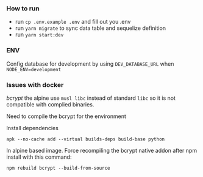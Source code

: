 ### How to run
- run `cp .env.example .env` and fill out you .env
- run `yarn migrate` to sync data table and sequelize definition
- run `yarn start:dev`


### ENV

Config database for development by using `DEV_DATABASE_URL` when `NODE_ENV=development`

### Issues with docker

*bcrypt*
the alpine use `musl libc` instead of standard `libc` so 
it is not compatible with complied binaries.

Need to compile the bcrypt for the environment


Install dependencies


`apk --no-cache add --virtual builds-deps build-base python`

In alpine based image. Force recompiling the bcrypt native addon after npm install with this command:


`npm rebuild bcrypt --build-from-source`
